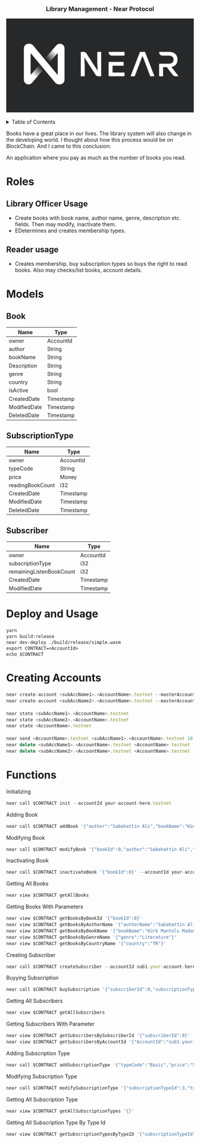 <div align="center">
    <h3 align="center">Library Management - Near Protocol</h3>
</div>

![](images/near-logo.png)

<details>
  <summary>Table of Contents</summary>
<ol>
  <li><a href="#roles">Roles</a>
  	<ul>
  		<li><a href="#officer">Library Officer Usage</a></li>
    	<li><a href="#reader">Reader usage</a></li>
   	</ul>
  </li>
  <li><a href="#models">Models</a>
    <ul>
      	<li><a href="#book">Book</a></li>
    	<li><a href="#subscription">SubscriptionType</a></li>
        <li><a href="#subscriber">Subscriber</a></li>
    </ul>
  </li>
  <li><a href="#deploy-usage">Deploy and Usage</a></li>
  <li><a href="#creatingaccounts">Creating Accounts</a></li>
  <li><a href="#functions">Functions</a></li>
</ol>
</details>

Books have a great place in our lives. The library system will also change in the developing world. I thought about how this process would be on BlockChain. And I came to this conclusion:

An application where you pay as much as the number of books you read.

# Roles
## Library Officer Usage
- Create books with book name, author name, genre, description etc. fields. Then may modify, inactivate them.
- EDetermines and creates membership types.

## Reader usage
- Creates membership, buy subscription types so buys the right to read books. Also may checks/list books, account details.

# Models
## Book
| Name | Type |
| ------ | ------ |
| owner | AccountId |
| author | String |
| bookName | String |
| Description | String |
| genre | String |
| country | String |
| isActive | bool |
| CreatedDate | Timestamp |
| ModifiedDate | Timestamp |
| DeletedDate | Timestamp |
##  SubscriptionType
| Name | Type |
| ------ | ------ |
| owner | AccountId |
| typeCode | String |
| price | Money |
| readingBookCount | i32 |
| CreatedDate | Timestamp |
| ModifiedDate | Timestamp |
| DeletedDate | Timestamp |
##  Subscriber
| Name | Type |
| ------ | ------ |
| owner | AccountId |
| subscriptionType | i32 |
| remainingListenBookCount | i32 |
| CreatedDate | Timestamp |
| ModifiedDate | Timestamp |
# Deploy and Usage
```
yarn
yarn build:release
near dev-deploy ./build/release/simple.wasm
export CONTRACT=<AccountId>
echo $CONTRACT
```
# Creating Accounts
```ts
near create-account <subAccName1>.<AccountName>.testnet --masterAccount <AccountName>.testnet --initialBalance 10
near create-account <subAccName2>.<AccountName>.testnet --masterAccount <AccountName>.testnet --initialBalance 10

near state <subAccName1>.<AccountName>.testnet
near state <subAccName2>.<AccountName>.testnet
near state <AccountName>.testnet

near send <AccountName>.testnet <subAccName1>.<AccountName>.testnet 10
near delete <subAccName1>.<AccountName>.testnet <AccountName>.testnet
near delete <subAccName2>.<AccountName>.testnet <AccountName>.testnet
```
# Functions
Initializing
```ts
near call $CONTRACT init --accountId your-account-here.testnet
```
Adding Book
```ts
near call $CONTRACT addBook '{"author":"Sabahattin Ali","bookName":"Kürk Mantolu Madonna","description":"A mysterious book from Sabahattin Ali","genre":"Literature","country":"TR"}' --accountId your-account-here.testnet
```
Modifying Book
```ts
near call $CONTRACT modifyBook '{"bookId":0,"author":"Sabahattin Ali","bookName":"Kürk Mantolu Madonna","description":"modificated A mysterious book from Sabahattin Ali","genre":"Literature" "country":"TR"}' --accountId your-account-here.testnet
```
Inactivating Book
```ts
near call $CONTRACT inactivateBook '{"bookId":0}' --accountId your-account-here.testnet
```
Getting All Books
```ts
near view $CONTRACT getAllBooks
```
Getting Books With Parameters
```ts
near view $CONTRACT getBooksByBookId '{"bookId":0}'
near view $CONTRACT getBooksByAuthorName '{"authorName":"Sabahattin Ali"}'
near view $CONTRACT getBooksByBookName '{"bookName":"Kürk Mantolu Madonna"}'
near view $CONTRACT getBooksByGenreName '{"genre":"Literature"}'
near view $CONTRACT getBooksByCountryName '{"country":"TR"}'
```
Creating Subscriber
```ts
near call $CONTRACT createSubscriber --accountId sub1.your-account-here.testnet
```
Buyying Subscription
```ts
near call $CONTRACT buySubscription '{"subscriberId":0,"subscriptionTypeId":0}' --accountId sub1.your-account-here.testnet --deposit 3
```
Getting All Subscribers
```ts
near view $CONTRACT getAllSubscribers
```
Getting Subscribers With Parameter
```ts
near view $CONTRACT getSubscribersBySubscriberId '{"subscriberId":0}'
near view $CONTRACT getSubscribersByAccountId '{"AccountId":"sub1.your-account-here.testnet"}'
```
Adding Subscription Type
```ts
near call $CONTRACT addSubscriptionType '{"typeCode":"Basic","price":"500000000000000000000000","listenBookCount":500}' --accountId your-account-here.testnet
```
Modifying Subscription Type
```ts
near call $CONTRACT modifySubscriptionType '{"subscriptionTypeId":3,"typeCode":"Old Type MODIFIED","price":"100000000000000000000000","listenBookCount":100}' --accountId your-account-here.testnet
```
Getting All Subscription Type
```ts
near view $CONTRACT getAllSubscriptionTypes '{}'
```
Getting All Subscription Type By Type Id
```ts
near view $CONTRACT getSubscriptionTypesByTypeID '{"subscriptionTypeId":2}'
```
